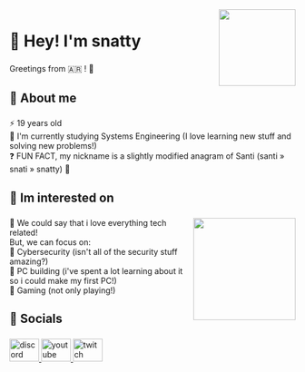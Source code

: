 <img align="right" height="135" src="https://i.imgur.com/ETi5okl.gif"  />

###

<h1 align="left">🐼​ Hey! I'm snatty</h1>

###

<p align="left">Greetings from 🇦🇷 ! 👋</p>

###

<h2 align="left">🤔​ About me</h2>

###

<p align="left">⚡ 19 years old<br>🌱 I'm currently studying Systems Engineering (I love learning new stuff and solving new problems!)<br>❓ FUN FACT, my nickname is a slightly modified anagram of Santi (santi » snati » snatty) 🪷 </p>

###

<h2 align="left">🌟​ Im interested on​</h2>

###

<img align="right" height="180" src="https://i.imgur.com/YLrvuPY.gif"  />

###

<p align="left">💐 We could say that i love everything tech related! <br>But, we can focus on:<br>🌸 Cybersecurity (isn't all of the security stuff amazing?)<br>🌼 PC building (i've spent a lot learning about it so i could make my first PC!)<br>🌻 Gaming (not only playing!)</p>

###

<h2 align="left">📸​ Socials</h2>

###

<div align="left">
  <a href="https://discord.com/users/852372457733750816" target="_blank">
    <img src="https://raw.githubusercontent.com/maurodesouza/profile-readme-generator/master/src/assets/icons/social/discord/default.svg" width="52" height="40" alt="discord logo"  />
  </a>
  <a href="https://www.youtube.com/@snatty" target="_blank">
    <img src="https://raw.githubusercontent.com/maurodesouza/profile-readme-generator/master/src/assets/icons/social/youtube/default.svg" width="52" height="40" alt="youtube logo"  />
  </a>
  <a href="https://www.twitch.tv/snatty_" target="_blank">
    <img src="https://raw.githubusercontent.com/maurodesouza/profile-readme-generator/master/src/assets/icons/social/twitch/default.svg" width="52" height="40" alt="twitch logo"  />
  </a>
</div>

###
